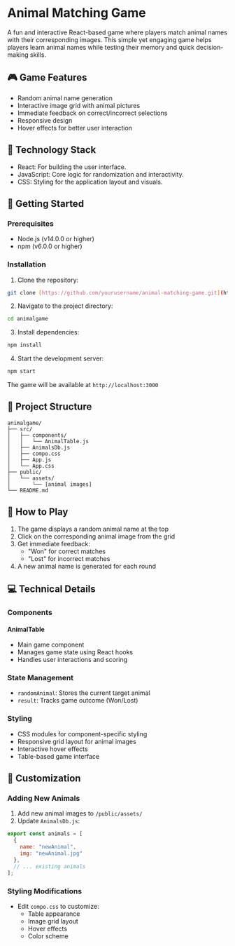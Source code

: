 # Animal Matching Game

A fun and interactive React-based game where players match animal names with their corresponding images. This simple yet engaging game helps players learn animal names while testing their memory and quick decision-making skills.

## 🎮 Game Features

- Random animal name generation
- Interactive image grid with animal pictures
- Immediate feedback on correct/incorrect selections
- Responsive design
- Hover effects for better user interaction

## 🚀 Technology Stack
- React: For building the user interface.
- JavaScript: Core logic for randomization and interactivity.
- CSS: Styling for the application layout and visuals.

## 🚦 Getting Started

### Prerequisites

- Node.js (v14.0.0 or higher)
- npm (v6.0.0 or higher)

### Installation

1. Clone the repository:
```bash
git clone [https://github.com/yourusername/animal-matching-game.git](https://github.com/ImeshaMadhushani/Animal-Game_Ass04.git)
```

2. Navigate to the project directory:
```bash
cd animalgame
```

3. Install dependencies:
```bash
npm install
```

4. Start the development server:
```bash
npm start
```

The game will be available at `http://localhost:3000`

## 📁 Project Structure

```
animalgame/
├── src/
│   ├── components/
│   │   └── AnimalTable.js
│   ├── AnimalsDb.js
│   ├── compo.css
│   ├── App.js
│   └── App.css
├── public/
│   └── assets/
│       └── [animal images]
└── README.md
```

## 🎯 How to Play

1. The game displays a random animal name at the top
2. Click on the corresponding animal image from the grid
3. Get immediate feedback:
   - "Won" for correct matches
   - "Lost" for incorrect matches
4. A new animal name is generated for each round

## 💻 Technical Details

### Components

#### AnimalTable
- Main game component
- Manages game state using React hooks
- Handles user interactions and scoring

### State Management
- `randomAnimal`: Stores the current target animal
- `result`: Tracks game outcome (Won/Lost)

### Styling
- CSS modules for component-specific styling
- Responsive grid layout for animal images
- Interactive hover effects
- Table-based game interface

## 🎨 Customization

### Adding New Animals

1. Add new animal images to `/public/assets/`
2. Update `AnimalsDb.js`:
```javascript
export const animals = [
  {
    name: "newAnimal",
    img: "newAnimal.jpg"
  },
  // ... existing animals
];
```

### Styling Modifications
- Edit `compo.css` to customize:
  - Table appearance
  - Image grid layout
  - Hover effects
  - Color scheme
